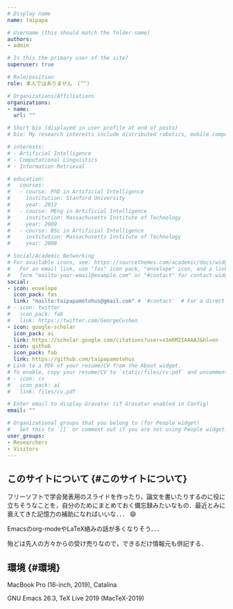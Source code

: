 ```yaml
---
# Display name
name: taipapa

# Username (this should match the folder name)
authors:
- admin

# Is this the primary user of the site?
superuser: true

# Role/position
role: 本人ではありません　(^^)

# Organizations/Affiliations
organizations:
- name:
  url: ""

# Short bio (displayed in user profile at end of posts)
# bio: My research interests include distributed robotics, mobile computing and programmable matter.

# interests:
# - Artificial Intelligence
# - Computational Linguistics
# - Information Retrieval

# education:
#   courses:
#   - course: PhD in Artificial Intelligence
#     institution: Stanford University
#     year: 2012
#   - course: MEng in Artificial Intelligence
#     institution: Massachusetts Institute of Technology
#     year: 2009
#   - course: BSc in Artificial Intelligence
#     institution: Massachusetts Institute of Technology
#     year: 2008

# Social/Academic Networking
# For available icons, see: https://sourcethemes.com/academic/docs/widgets/#icons
#   For an email link, use "fas" icon pack, "envelope" icon, and a link in the
#   form "mailto:your-email@example.com" or "#contact" for contact widget.
social:
- icon: envelope
  icon_pack: fas
  link: "mailto:taipapamotohus@gmail.com" # '#contact'  # For a direct email link, use "mailto:taipapamotohus@gmail.com".
# - icon: twitter
#   icon_pack: fab
#   link: https://twitter.com/GeorgeCushen
- icon: google-scholar
  icon_pack: ai
  link: https://scholar.google.com/citations?user=x1m6M2IAAAAJ&hl=en
- icon: github
  icon_pack: fab
  link: https://github.com/taipapamotohus
# Link to a PDF of your resume/CV from the About widget.
# To enable, copy your resume/CV to `static/files/cv.pdf` and uncomment the lines below.
# - icon: cv
#   icon_pack: ai
#   link: files/cv.pdf

# Enter email to display Gravatar (if Gravatar enabled in Config)
email: ""

# Organizational groups that you belong to (for People widget)
#   Set this to `[]` or comment out if you are not using People widget.
user_groups:
- Researchers
- Visitors
---
```


## **このサイトについて** {#このサイトについて}

フリーソフトで学会発表用のスライドを作ったり，論文を書いたりするのに役に立ちそうなことを，自分のためにまとめておく備忘録みたいなもの．最近とみに衰えてきた記憶力の補助になればいいな．．．  :smile:

Emacsのorg-modeやLaTeX絡みの話が多くなりそう．．．

殆どは先人の方々からの受け売りなので，できるだけ情報元も併記する．


## **環境** {#環境}

MacBook Pro (16-inch, 2019), Catalina

GNU Emacs 26.3, TeX Live 2019 (MacTeX-2019)
